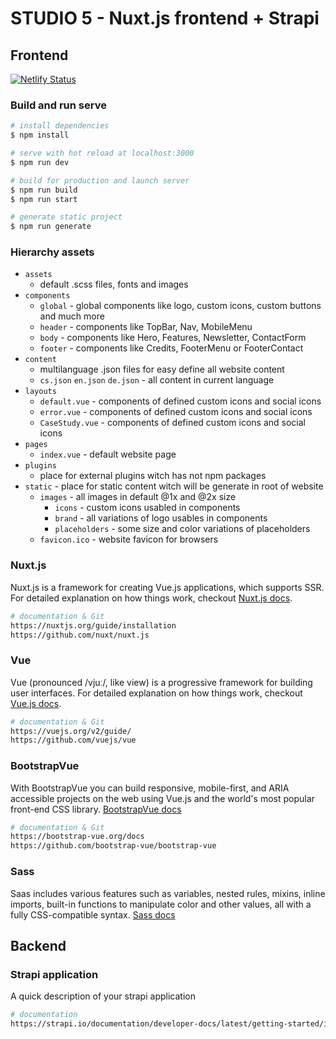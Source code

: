 # STUDIO 5 - Nuxt.js frontend + Strapi

## Frontend
[![Netlify Status](https://api.netlify.com/api/v1/badges/f2af165d-01f1-4ec8-b8e4-71a7b2b6497b/deploy-status)](https://app.netlify.com/sites/studio5vos/deploys)

### Build and run serve

```bash
# install dependencies
$ npm install

# serve with hot reload at localhost:3000
$ npm run dev

# build for production and launch server
$ npm run build
$ npm run start

# generate static project
$ npm run generate
```    
### Hierarchy assets

- `assets`
  - default .scss files, fonts and images
- `components`
  - `global` - global components like logo, custom icons, custom buttons and much more
  - `header` - components like TopBar, Nav, MobileMenu
  - `body` - components like Hero, Features, Newsletter, ContactForm
  - `footer` - components like Credits, FooterMenu or FooterContact
- `content`
  - multilanguage .json files for easy define all website content
  - `cs.json` `en.json` `de.json` - all content in current language
- `layouts`
  - `default.vue` - components of defined custom icons and social icons
  - `error.vue` - components of defined custom icons and social icons
  - `CaseStudy.vue` - components of defined custom icons and social icons
- `pages`
  - `index.vue` - default website page
- `plugins`
  - place for external plugins witch has not npm packages
- `static` - place for static content witch will be generate in root of website
  - `images` - all images in default @1x and @2x size
    - `icons` - custom icons usabled in components
    - `brand` - all variations of logo usables in components
    - `placeholders` - some size and color variations of placeholders
  - `favicon.ico` - website favicon for browsers

### Nuxt.js

Nuxt.js is a framework for creating Vue.js applications, which supports SSR. For detailed explanation on how things work, checkout [Nuxt.js docs](https://nuxtjs.org).
```bash
# documentation & Git
https://nuxtjs.org/guide/installation
https://github.com/nuxt/nuxt.js
```

### Vue

Vue (pronounced /vjuː/, like view) is a progressive framework for building user interfaces. For detailed explanation on how things work, checkout [Vue.js docs](https://vuejs.org/v2/guide/).
```bash
# documentation & Git
https://vuejs.org/v2/guide/
https://github.com/vuejs/vue
```

### BootstrapVue

With BootstrapVue you can build responsive, mobile-first, and ARIA accessible projects on the web using Vue.js and the world's most popular front-end CSS library. [BootstrapVue docs](https://bootstrap-vue.js.org/docs/)
```bash
# documentation & Git
https://bootstrap-vue.org/docs
https://github.com/bootstrap-vue/bootstrap-vue
``` 

### Sass
Saas includes various features such as variables, nested rules, mixins, inline imports, built-in functions to manipulate color and other values, all with a fully CSS-compatible syntax. [Sass docs](http://sass-lang.com)

## Backend

### Strapi application

A quick description of your strapi application
```bash
# documentation
https://strapi.io/documentation/developer-docs/latest/getting-started/introduction.html
``` 
